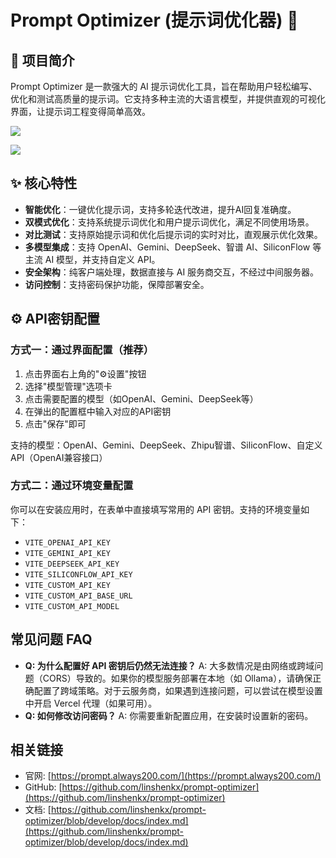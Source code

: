 # Prompt Optimizer (提示词优化器) 🚀

## 📖 项目简介
Prompt Optimizer 是一款强大的 AI 提示词优化工具，旨在帮助用户轻松编写、优化和测试高质量的提示词。它支持多种主流的大语言模型，并提供直观的可视化界面，让提示词工程变得简单高效。

![](https://cdn.jsdelivr.net/gh/xiaoY233/PicList@main/public/assets/prompt-optimizer.png)

![](https://img.shields.io/badge/Copyright-arch3rPro-ff9800?style=flat&logo=github&logoColor=white)

## ✨ 核心特性
- **智能优化**：一键优化提示词，支持多轮迭代改进，提升AI回复准确度。
- **双模式优化**：支持系统提示词优化和用户提示词优化，满足不同使用场景。
- **对比测试**：支持原始提示词和优化后提示词的实时对比，直观展示优化效果。
- **多模型集成**：支持 OpenAI、Gemini、DeepSeek、智谱 AI、SiliconFlow 等主流 AI 模型，并支持自定义 API。
- **安全架构**：纯客户端处理，数据直接与 AI 服务商交互，不经过中间服务器。
- **访问控制**：支持密码保护功能，保障部署安全。

## ⚙️ API密钥配置
### 方式一：通过界面配置（推荐）
1. 点击界面右上角的"⚙️设置"按钮
2. 选择"模型管理"选项卡
3. 点击需要配置的模型（如OpenAI、Gemini、DeepSeek等）
4. 在弹出的配置框中输入对应的API密钥
5. 点击"保存"即可

支持的模型：OpenAI、Gemini、DeepSeek、Zhipu智谱、SiliconFlow、自定义API（OpenAI兼容接口）

### 方式二：通过环境变量配置
你可以在安装应用时，在表单中直接填写常用的 API 密钥。支持的环境变量如下：
- `VITE_OPENAI_API_KEY`
- `VITE_GEMINI_API_KEY`
- `VITE_DEEPSEEK_API_KEY`
- `VITE_SILICONFLOW_API_KEY`
- `VITE_CUSTOM_API_KEY`
- `VITE_CUSTOM_API_BASE_URL`
- `VITE_CUSTOM_API_MODEL`

## 常见问题 FAQ
- **Q: 为什么配置好 API 密钥后仍然无法连接？**
  A: 大多数情况是由网络或跨域问题（CORS）导致的。如果你的模型服务部署在本地（如 Ollama），请确保正确配置了跨域策略。对于云服务商，如果遇到连接问题，可以尝试在模型设置中开启 Vercel 代理（如果可用）。
- **Q: 如何修改访问密码？**
  A: 你需要重新配置应用，在安装时设置新的密码。

## 相关链接
- 官网: [https://prompt.always200.com/](https://prompt.always200.com/)
- GitHub: [https://github.com/linshenkx/prompt-optimizer](https://github.com/linshenkx/prompt-optimizer)
- 文档: [https://github.com/linshenkx/prompt-optimizer/blob/develop/docs/index.md](https://github.com/linshenkx/prompt-optimizer/blob/develop/docs/index.md)

